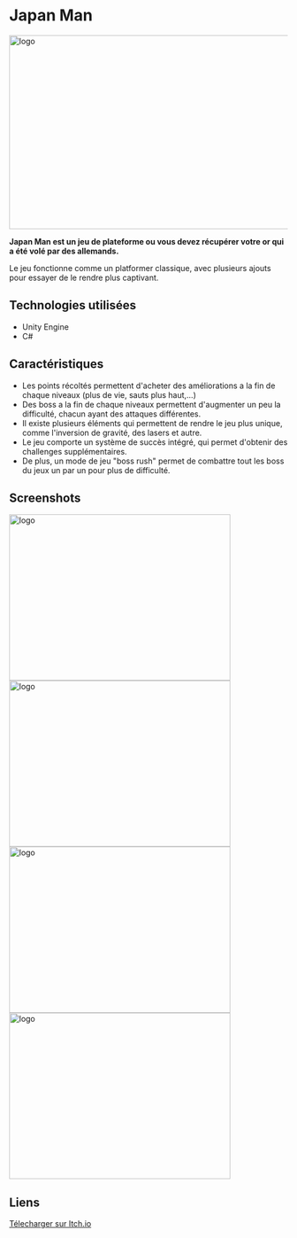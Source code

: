 # Japan Man

<img class="img-fluid" src="https://helisoya.github.io/Portfolio/assets/img/portfolio/JM.png" alt="logo" height=350 width=600>

**Japan Man est un jeu de plateforme ou vous devez récupérer votre or qui a été volé par des allemands.**

Le jeu fonctionne comme un platformer classique, avec plusieurs ajouts pour essayer de le rendre plus captivant.

## Technologies utilisées
- Unity Engine
- C#

## Caractéristiques
- Les points récoltés permettent d'acheter des améliorations a la fin de chaque niveaux (plus de vie, sauts plus haut,...)
- Des boss a la fin de chaque niveaux permettent d'augmenter un peu la difficulté, chacun ayant des attaques différentes.
- Il existe plusieurs éléments qui permettent de rendre le jeu plus unique, comme l'inversion de gravité, des lasers et autre.
- Le jeu comporte un système de succès intégré, qui permet d'obtenir des challenges supplémentaires.
- De plus, un mode de jeu "boss rush" permet de combattre tout les boss du jeux un par un pour plus de difficulté. 

## Screenshots

<div>
<img class="img-fluid" src="https://helisoya.github.io/Portfolio/assets/img/screenshots/JapanMan/1.png" alt="logo" height=300 width=400>
<img class="img-fluid" src="https://helisoya.github.io/Portfolio/assets/img/screenshots/JapanMan/2.png" alt="logo" height=300 width=400>
<img class="img-fluid" src="https://helisoya.github.io/Portfolio/assets/img/screenshots/JapanMan/3.png" alt="logo" height=300 width=400>
<img class="img-fluid" src="https://helisoya.github.io/Portfolio/assets/img/screenshots/JapanMan/4.png" alt="logo" height=300 width=400>
</div>


## Liens

<a href="https://helisoya.itch.io/japan-man">Télecharger sur Itch.io</a>
